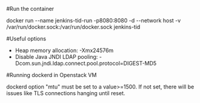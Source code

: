 
#Run the container

docker run --name jenkins-tid-run -p8080:8080 -d --network host -v /var/run/docker.sock:/var/run/docker.sock jenkins-tid

#Useful options

  - Heap memory allocation: -Xmx24576m 
  - Disable Java JNDI LDAP pooling: -Dcom.sun.jndi.ldap.connect.pool.protocol=DIGEST-MD5

#Running dockerd in Openstack VM

dockerd option "mtu" must be set to a value>=1500. If not set, there will be issues like TLS connections hanging until reset.